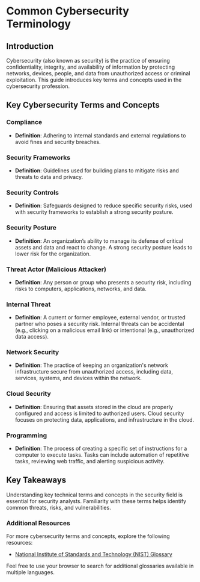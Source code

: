 # Common Cybersecurity Terminology

## Introduction
Cybersecurity (also known as security) is the practice of ensuring confidentiality, integrity, and availability of information by protecting networks, devices, people, and data from unauthorized access or criminal exploitation. This guide introduces key terms and concepts used in the cybersecurity profession.

## Key Cybersecurity Terms and Concepts

### Compliance
- **Definition**: Adhering to internal standards and external regulations to avoid fines and security breaches.

### Security Frameworks
- **Definition**: Guidelines used for building plans to mitigate risks and threats to data and privacy.

### Security Controls
- **Definition**: Safeguards designed to reduce specific security risks, used with security frameworks to establish a strong security posture.

### Security Posture
- **Definition**: An organization’s ability to manage its defense of critical assets and data and react to change. A strong security posture leads to lower risk for the organization.

### Threat Actor (Malicious Attacker)
- **Definition**: Any person or group who presents a security risk, including risks to computers, applications, networks, and data.

### Internal Threat
- **Definition**: A current or former employee, external vendor, or trusted partner who poses a security risk. Internal threats can be accidental (e.g., clicking on a malicious email link) or intentional (e.g., unauthorized data access).

### Network Security
- **Definition**: The practice of keeping an organization's network infrastructure secure from unauthorized access, including data, services, systems, and devices within the network.

### Cloud Security
- **Definition**: Ensuring that assets stored in the cloud are properly configured and access is limited to authorized users. Cloud security focuses on protecting data, applications, and infrastructure in the cloud.

### Programming
- **Definition**: The process of creating a specific set of instructions for a computer to execute tasks. Tasks can include automation of repetitive tasks, reviewing web traffic, and alerting suspicious activity.

## Key Takeaways
Understanding key technical terms and concepts in the security field is essential for security analysts. Familiarity with these terms helps identify common threats, risks, and vulnerabilities.

### Additional Resources
For more cybersecurity terms and concepts, explore the following resources:
- [National Institute of Standards and Technology (NIST) Glossary](https://csrc.nist.gov/glossary)

Feel free to use your browser to search for additional glossaries available in multiple languages.
